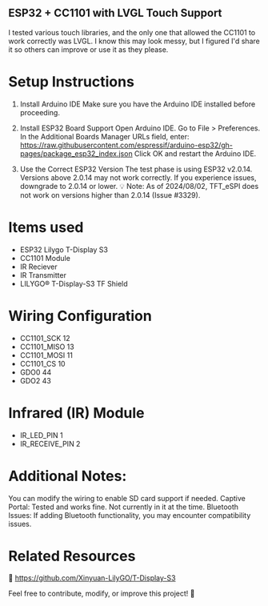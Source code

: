 ## ESP32 + CC1101 with LVGL Touch Support
I tested various touch libraries, and the only one that allowed the CC1101 to work correctly was LVGL.
I know this may look messy, but I figured I'd share it so others can improve or use it as they please.

# Setup Instructions
1. Install Arduino IDE
Make sure you have the Arduino IDE installed before proceeding.

2. Install ESP32 Board Support
Open Arduino IDE.
Go to File > Preferences.
In the Additional Boards Manager URLs field, enter:
https://raw.githubusercontent.com/espressif/arduino-esp32/gh-pages/package_esp32_index.json
Click OK and restart the Arduino IDE.
3. Use the Correct ESP32 Version
The test phase is using ESP32 v2.0.14.
Versions above 2.0.14 may not work correctly.
If you experience issues, downgrade to 2.0.14 or lower.
💡 Note: As of 2024/08/02, TFT_eSPI does not work on versions higher than 2.0.14 (Issue #3329).

# Items used
- ESP32 Lilygo T-Display S3
- CC1101 Module
- IR Reciever
- IR Transmitter
- LILYGO® T-Display-S3 TF Shield

# Wiring Configuration

- CC1101_SCK  12
- CC1101_MISO 13
- CC1101_MOSI 11
- CC1101_CS   10
- GDO0        44
- GDO2        43

# Infrared (IR) Module
- IR_LED_PIN      1
- IR_RECEIVE_PIN  2

# Additional Notes:
You can modify the wiring to enable SD card support if needed.
Captive Portal: Tested and works fine. Not currently in it at the time.
Bluetooth Issues: If adding Bluetooth functionality, you may encounter compatibility issues.

# Related Resources
🔗 https://github.com/Xinyuan-LilyGO/T-Display-S3

Feel free to contribute, modify, or improve this project! 🚀
